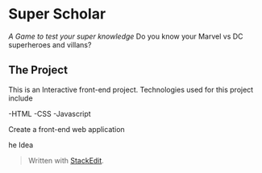 

# Super Scholar
*A Game to test your super knowledge*
Do you know your Marvel vs DC superheroes and villans?

## The Project

This is an Interactive front-end project.
Technologies used for this project include

-HTML
-CSS
-Javascript

Create a front-end web application


he Idea


> Written with [StackEdit](https://stackedit.io/).
<!--stackedit_data:
eyJoaXN0b3J5IjpbLTEyNjI5Nzg4NjEsNzMwOTk4MTE2XX0=
-->
